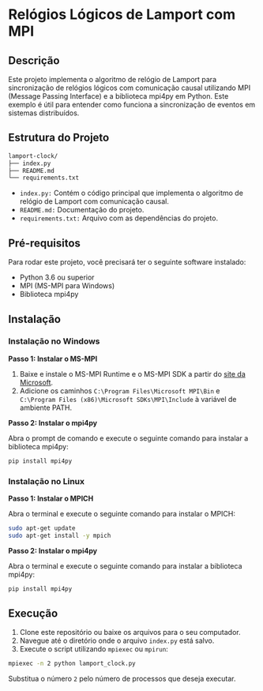 # Relógios Lógicos de Lamport com MPI

## Descrição

Este projeto implementa o algoritmo de relógio de Lamport para sincronização de relógios lógicos com comunicação causal utilizando MPI (Message Passing Interface) e a biblioteca mpi4py em Python. Este exemplo é útil para entender como funciona a sincronização de eventos em sistemas distribuídos.

## Estrutura do Projeto

```bash
lamport-clock/
├── index.py
├── README.md
└── requirements.txt
```

-   `index.py:` Contém o código principal que implementa o algoritmo de relógio de Lamport com comunicação causal.
-   `README.md:` Documentação do projeto.
-   `requirements.txt:` Arquivo com as dependências do projeto.

## Pré-requisitos

Para rodar este projeto, você precisará ter o seguinte software instalado:

-   Python 3.6 ou superior
-   MPI (MS-MPI para Windows)
-   Biblioteca mpi4py

## Instalação

### Instalação no Windows

**Passo 1: Instalar o MS-MPI**

1. Baixe e instale o MS-MPI Runtime e o MS-MPI SDK a partir do [site da Microsoft](https://docs.microsoft.com/en-us/message-passing-interface/microsoft-mpi).
2. Adicione os caminhos `C:\Program Files\Microsoft MPI\Bin` e `C:\Program Files (x86)\Microsoft SDKs\MPI\Include` à variável de ambiente PATH.

**Passo 2: Instalar o mpi4py**

Abra o prompt de comando e execute o seguinte comando para instalar a biblioteca mpi4py:

```bash
pip install mpi4py
```

### Instalação no Linux

**Passo 1: Instalar o MPICH**

Abra o terminal e execute o seguinte comando para instalar o MPICH:

```bash
sudo apt-get update
sudo apt-get install -y mpich
```

**Passo 2: Instalar o mpi4py**

Abra o terminal e execute o seguinte comando para instalar a biblioteca mpi4py:

```bash
pip install mpi4py
```

## Execução

1. Clone este repositório ou baixe os arquivos para o seu computador.
2. Navegue até o diretório onde o arquivo `index.py` está salvo.
3. Execute o script utilizando `mpiexec` ou `mpirun`:

```bash
mpiexec -n 2 python lamport_clock.py
```

Substitua o número `2` pelo número de processos que deseja executar.
